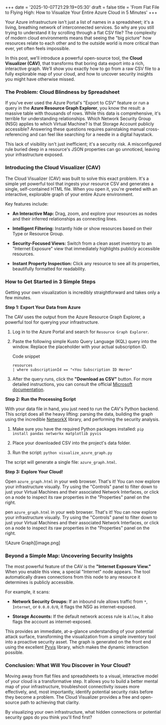 +++
date = '2025-10-07T21:29:19+05:30'
draft = false
title = 'From Flat File to Flying High: How to Visualize Your Entire Azure Cloud in 5 Minutes'
+++

Your Azure infrastructure isn't just a list of names in a spreadsheet; it's a living, breathing network of interconnected services. So why are you still trying to understand it by scrolling through a flat CSV file? The complexity of modern cloud environments means that seeing the "big picture" how resources relate to each other and to the outside world is more critical than ever, yet often feels impossible.

In this post, we'll introduce a powerful open-source tool, the **Cloud Visualizer (CAV)**, that transforms that boring data export into a rich, interactive graph. We’ll show you exactly how to go from a raw CSV file to a fully explorable map of your cloud, and how to uncover security insights you might have otherwise missed.

### The Problem: Cloud Blindness by Spreadsheet

If you've ever used the Azure Portal's "Export to CSV" feature or run a query in the **Azure Resource Graph Explorer**, you know the result: a massive table with thousands of rows. While this data is comprehensive, it's terrible for understanding relationships. Which Network Security Group (NSG) applies to which Virtual Machine? Is that Storage Account publicly accessible? Answering these questions requires painstaking manual cross-referencing and can feel like searching for a needle in a digital haystack.

This lack of visibility isn't just inefficient; it's a security risk. A misconfigured rule buried deep in a resource's JSON properties can go unnoticed, leaving your infrastructure exposed.

### Introducing the Cloud Visualizer (CAV)

The Cloud Visualizer (CAV) was built to solve this exact problem. It's a simple yet powerful tool that ingests your resource CSV and generates a single, self-contained HTML file. When you open it, you're greeted with an interactive, explorable graph of your entire Azure environment.

Key features include:

- **An Interactive Map:** Drag, zoom, and explore your resources as nodes and their inferred relationships as connecting lines.
    
- **Intelligent Filtering:** Instantly hide or show resources based on their Type or Resource Group.
    
- **Security-Focused Views:** Switch from a clean asset inventory to an "Internet Exposure" view that immediately highlights publicly accessible resources.
    
- **Instant Property Inspection:** Click any resource to see all its properties, beautifully formatted for readability.
    

### How to Get Started in 3 Simple Steps

Getting your own visualization is incredibly straightforward and takes only a few minutes.

**Step 1: Export Your Data from Azure**

The CAV uses the output from the Azure Resource Graph Explorer, a powerful tool for querying your infrastructure.

1. Log in to the Azure Portal and search for `Resource Graph Explorer`.
    
2. Paste the following simple Kusto Query Language (KQL) query into the window. Replace the placeholder with your actual subscription ID.
    
    Code snippet
    
    ```
    resources
    | where subscriptionId == "<You Subscription ID Here>"
    ```
    
3. After the query runs, click the **"Download as CSV"** button. For more detailed instructions, you can consult the official [Microsoft documentation](https://learn.microsoft.com/en-us/azure/governance/resource-graph/first-query-portal).
    

**Step 2: Run the Processing Script**

With your data file in hand, you just need to run the CAV's Python backend. This script does all the heavy lifting: parsing the data, building the graph using the incredible [NetworkX](https://networkx.org/) library, and performing the security analysis.

1. Make sure you have the required Python packages installed: `pip install pandas networkx matplotlib pyvis`
    
2. Place your downloaded CSV into the project's data folder.
    
3. Run the script: `python visualize_azure_graph.py`
    

The script will generate a single file: `azure_graph.html`.

**Step 3: Explore Your Cloud!**

Open `azure_graph.html` in your web browser. That's it! You can now explore your infrastructure visually. Try using the "Controls" panel to filter down to just your Virtual Machines and their associated Network Interfaces, or click on a node to inspect its raw properties in the "Properties" panel on the right.

pen `azure_graph.html` in your web browser. That's it! You can now explore your infrastructure visually. Try using the "Controls" panel to filter down to just your Virtual Machines and their associated Network Interfaces, or click on a node to inspect its raw properties in the "Properties" panel on the right.

![Azure Graph][image.png]

### Beyond a Simple Map: Uncovering Security Insights

The most powerful feature of the CAV is the **"Internet Exposure View."** When you enable this view, a special "Internet" node appears. The tool automatically draws connections from this node to any resource it determines is publicly accessible.

For example, it scans:

- **Network Security Groups:** If an inbound rule allows traffic from `*`, `Internet`, or `0.0.0.0/0`, it flags the NSG as internet-exposed.
    
- **Storage Accounts:** If the default network access rule is `Allow`, it also flags the account as internet-exposed.
    

This provides an immediate, at-a-glance understanding of your potential attack surface, transforming the visualization from a simple inventory tool into a proactive security asset. The graph is generated on the front end using the excellent [Pyvis](https://pyvis.readthedocs.io/en/latest/) library, which makes the dynamic interaction possible.

### Conclusion: What Will You Discover in Your Cloud?

Moving away from flat files and spreadsheets to a visual, interactive model of your cloud is a transformative step. It allows you to build a better mental map of your infrastructure, troubleshoot connectivity issues more effectively, and, most importantly, identify potential security risks before they become a problem. The Cloud Visualizer provides a free and open-source path to achieving that clarity.

By visualizing your own infrastructure, what hidden connections or potential security gaps do you think you'll find first?